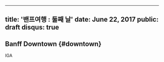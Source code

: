 ----
title: '밴프여행 : 둘째 날'
date: June 22, 2017
public: draft
disqus: true
----

## Banff Downtown {#downtown}

IGA
